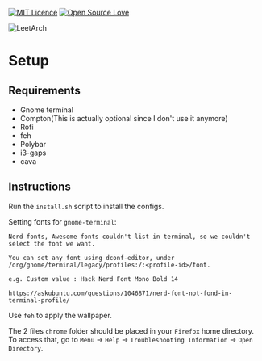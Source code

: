 [![MIT Licence](https://badges.frapsoft.com/os/mit/mit.svg?v=103)](https://opensource.org/licenses/mit-license.php)
[![Open Source Love](https://badges.frapsoft.com/os/v1/open-source.svg?v=103)](https://github.com/ellerbrock/open-source-badge/)

![LeetArch](https://i.imgur.com/z1yUurS.png)

# Setup

## Requirements
- Gnome terminal
- Compton(This is actually optional since I don't use it anymore)
- Rofi
- feh
- Polybar
- i3-gaps
- cava

## Instructions

Run the `install.sh` script to install the configs.

Setting fonts for `gnome-terminal`:

    Nerd fonts, Awesome fonts couldn't list in terminal, so we couldn't select the font we want.

    You can set any font using dconf-editor, under /org/gnome/terminal/legacy/profiles:/:<profile-id>/font.

    e.g. Custom value : Hack Nerd Font Mono Bold 14

    https://askubuntu.com/questions/1046871/nerd-font-not-fond-in-terminal-profile/

Use `feh` to apply the wallpaper.

The 2 files `chrome` folder should be placed in your `Firefox` home directory. To access that, go to `Menu` -> `Help` -> `Troubleshooting Information` -> `Open Directory`.

